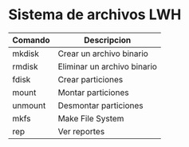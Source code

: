  # Sistema de archivos LWH
 
| Comando | Descripcion |
| ------ | ------ |
| mkdisk | Crear un archivo binario |
| rmdisk | Eliminar un archivo binario |
| fdisk  | Crear particiones |
| mount | Montar particiones |
| unmount | Desmontar particiones |
| mkfs | Make File System |
| rep | Ver reportes |
